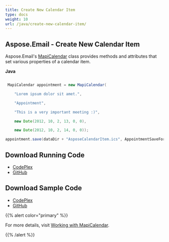 ```yaml
---
title: Create New Calendar Item
type: docs
weight: 10
url: /java/create-new-calendar-item/
---
```


## **Aspose.Email - Create New Calendar Item**
Aspose.Email's [MapiCalendar](https://apireference.aspose.com/email/java/com.aspose.email/mapicalendar) class provides methods and attributes that set various properties of a calendar item.

**Java**

``` java

 MapiCalendar appointment = new MapiCalendar(

    "Lorem ipsum dolor sit amet.",

    "Appointment",

    "This is a very important meeting :)",

    new Date(2012, 10, 2, 13, 0, 0),

    new Date(2012, 10, 2, 14, 0, 0));

appointment.save(dataDir + "AsposeCalendarItem.ics", AppointmentSaveFormat.Ics);

```
## **Download Running Code**
- [CodePlex](https://asposeemailjavaapachepoi.codeplex.com/releases/view/618811)
- [GitHub](https://github.com/aspose-email/Aspose.Email-for-Java/releases/tag/Aspose.Email_Java_for_Apache_POI-v1.0.0)
## **Download Sample Code**
- [CodePlex](https://asposeemailjavaapachepoi.codeplex.com/SourceControl/latest#src/main/java/com/aspose/email/examples/asposefeatures/appointments/createcalenderitem/AsposeNewCalenderItems.java)
- [GitHub](https://github.com/aspose-email/Aspose.Email-for-Java/tree/master/Plugins/Aspose_Email_for_Apache_POI/src/main/java/com/aspose/email/examples/asposefeatures/appointments/createcalenderitem/AsposeNewCalenderItems.java)

{{% alert color="primary" %}} 

For more details, visit [Working with MapiCalendar](/java/working-with-mapicalendar/).

{{% /alert %}}
